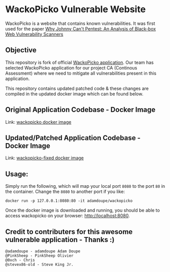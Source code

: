 # WackoPicko Vulnerable Website

WackoPicko is a website that contains known vulnerabilities. It was first used for the paper [Why Johnny Can't Pentest: An Analysis of Black-box Web Vulnerability Scanners](http://adamdoupe.com/publications/black-box-scanners-dimva2010.pdf)

## Objective

This repository is fork of official [WackoPicko application](https://github.com/adamdoupe/WackoPicko). Our team has selected WackoPicko application for our project CA (Continous Assessment) where we need to mitigate all vulnerabilities present in this application.

This repository contains updated patched code & these changes are compiled in the updated docker image which can be found below.

## Original Application Codebase - Docker Image

Link: [wackopicko docker image](https://hub.docker.com/r/adamdoupe/wackopicko/)

## Updated/Patched Application Codebase - Docker Image

Link: [wackopicko-fixed docker image](https://hub.docker.com/r/an0ndb9/wackopicko-fixed)

## Usage:

Simply run the following, which will map your local port `8080` to the
port `80` in the container. Change the `8080` to another port if you
like:

	docker run -p 127.0.0.1:8080:80 -it adamdoupe/wackopicko

Once the docker image is downloaded and running, you should be able to
access wackopicko on your browser:
[http://localhost:8080](http://localhost:8080).

## Credit to contributers for this awesome vulnerable application - Thanks :)

    @adamdoupe - adamdoupe Adam Doupe
    @PinkSheep - PinkSheep Olivier
    @0xch - Chris
    @stevex86-old - Steve King Jr.
